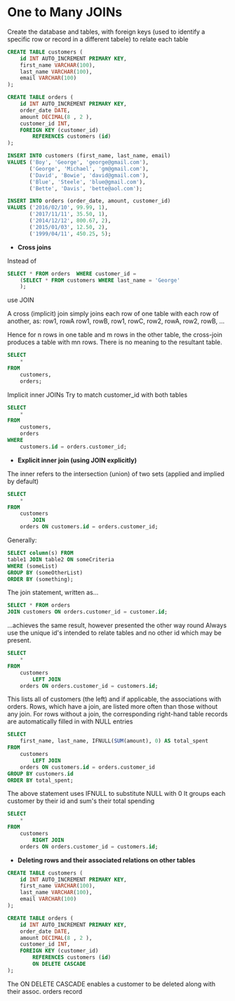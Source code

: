 # One to Many JOINs #

Create the database and tables, with foreign keys (used to identify a specific row or record in a different tabele) to relate each table

```sql
CREATE TABLE customers (
    id INT AUTO_INCREMENT PRIMARY KEY,
    first_name VARCHAR(100),
    last_name VARCHAR(100),
    email VARCHAR(100)
);
```

```sql
CREATE TABLE orders (
    id INT AUTO_INCREMENT PRIMARY KEY,
    order_date DATE,
    amount DECIMAL(8 , 2 ),
    customer_id INT,
    FOREIGN KEY (customer_id)
        REFERENCES customers (id)
);
```

```sql
INSERT INTO customers (first_name, last_name, email) 
VALUES ('Boy', 'George', 'george@gmail.com'),
       ('George', 'Michael', 'gm@gmail.com'),
       ('David', 'Bowie', 'david@gmail.com'),
       ('Blue', 'Steele', 'blue@gmail.com'),
       ('Bette', 'Davis', 'bette@aol.com');
```

```sql
INSERT INTO orders (order_date, amount, customer_id)
VALUES ('2016/02/10', 99.99, 1),
       ('2017/11/11', 35.50, 1),
       ('2014/12/12', 800.67, 2),
       ('2015/01/03', 12.50, 2),
       ('1999/04/11', 450.25, 5);
```

+ **Cross joins**

Instead of

```sql
SELECT * FROM orders  WHERE customer_id =
	(SELECT * FROM customers WHERE last_name = 'George'
    );
```

use JOIN 

A cross (implicit) join simply joins each row of one table with each row of another, as:
row1, rowA
row1, rowB,
row1, rowC,
row2, rowA,
row2, rowB,
...

Hence for n rows in one table and m rows in the other table, the cross-join
produces a table with mn rows. There is no meaning to the resultant table.

```sql
SELECT 
    *
FROM
    customers,
    orders;
```

Implicit inner JOINs
Try to match customer_id with both tables

```sql
SELECT 
    *
FROM
    customers,
    orders
WHERE
    customers.id = orders.customer_id;
```

+ **Explicit inner join (using JOIN explicitly)**

The inner refers to the intersection (union) of two sets (applied and implied by default)

```sql
SELECT 
    *
FROM
    customers
        JOIN
    orders ON customers.id = orders.customer_id;
```
 
Generally:

```sql
SELECT column(s) FROM 
table1 JOIN table2 ON someCriteria 
WHERE (someList) 
GROUP BY (someOtherList)
ORDER BY (something);
```

The join statement, written as...

```sql
SELECT * FROM orders
JOIN customers ON orders.customer_id = customer.id;
```

...achieves the same result, however presented the other way round
Always use the unique id's intended to relate tables and no other id which may be present.

```sql
SELECT 
    *
FROM
    customers
        LEFT JOIN
    orders ON orders.customer_id = customers.id;
```

This lists all of customers (the left) and if applicable, the associations 
with orders. Rows, which have a join, are listed more often than those without 
any join. For rows without a join, the corresponding right-hand table records 
are automatically filled in with NULL entries

```sql
SELECT 
    first_name, last_name, IFNULL(SUM(amount), 0) AS total_spent
FROM
    customers
        LEFT JOIN
    orders ON customers.id = orders.customer_id
GROUP BY customers.id
ORDER BY total_spent;
```
The above statement uses IFNULL to substitute NULL with 0
It groups each customer by their id and sum's their total spending

```sql
SELECT 
    *
FROM
    customers
        RIGHT JOIN
    orders ON orders.customer_id = customers.id;
```

+ **Deleting rows and their associated relations on other tables**

```sql
CREATE TABLE customers (
    id INT AUTO_INCREMENT PRIMARY KEY,
    first_name VARCHAR(100),
    last_name VARCHAR(100),
    email VARCHAR(100)
);
```

```sql 
CREATE TABLE orders (
    id INT AUTO_INCREMENT PRIMARY KEY,
    order_date DATE,
    amount DECIMAL(8 , 2 ),
    customer_id INT,
    FOREIGN KEY (customer_id)
        REFERENCES customers (id)
        ON DELETE CASCADE
);
```
The ON DELETE CASCADE enables a customer to be deleted along with their assoc. orders record
